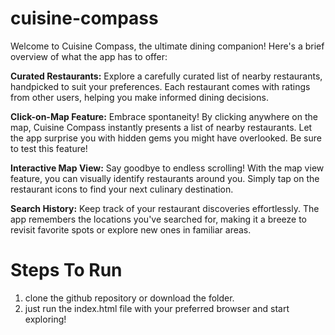 # cuisine-compass
Welcome to Cuisine Compass, the ultimate dining companion! Here's a brief overview of what the app has to offer:

**Curated Restaurants:** Explore a carefully curated list of nearby restaurants, handpicked to suit your preferences. Each restaurant comes with ratings from other users, helping you make informed dining decisions.

**Click-on-Map Feature:** Embrace spontaneity! By clicking anywhere on the map, Cuisine Compass instantly presents a list of nearby restaurants. Let the app surprise you with hidden gems you might have overlooked. Be sure to test this feature!

**Interactive Map View:** Say goodbye to endless scrolling! With the map view feature, you can visually identify restaurants around you. Simply tap on the restaurant icons to find your next culinary destination.

**Search History:** Keep track of your restaurant discoveries effortlessly. The app remembers the locations you've searched for, making it a breeze to revisit favorite spots or explore new ones in familiar areas.

# Steps To Run 

1. clone the github repository or download the folder.
2. just run the index.html file with your preferred browser and start exploring!
